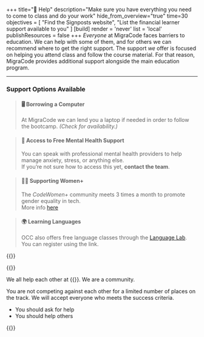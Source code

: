 +++
title="🧭 Help"
description="Make sure you have everything you need to come to class and do your work"
hide_from_overview="true"
time=30
objectives = [
  "Find the Signposts website",
  "List the financial learner support available to you"
]
[build]
  render = 'never'
  list = 'local'
  publishResources = false
+++
*Everyone* at MigraCode faces barriers to education. We can help with some of them, and for others we can recommend where to get the right support.
The support *we* offer is focused on helping you attend class and follow the course material. For that reason, MigraCode provides additional support alongside the main education program.

---

### Support Options Available

> #### 🖥️ Borrowing a Computer  
> At MigraCode we can lend you a laptop if needed in order to follow the bootcamp. *(Check for availability.)*

> #### 🧠 Access to Free Mental Health Support  
> You can speak with professional mental health providers to help manage anxiety, stress, or anything else.  
> If you’re not sure how to access this yet, **contact the team**.

> #### 👩‍💻 Supporting Women+  
> The *CodeWomen+* community meets 3 times a month to promote gender equality in tech.  
> More info [here](https://codewomen.plus/en/)

> #### 🌍 Learning Languages  
> OCC also offers free language classes through the [Language Lab](https://openculturalcenter.org/language-lab/).  
> You can register using the link.



{{<multiple-choice
  question="Who will help you with your blockers?"
  answers="Nobody, I must do everything myself | Only volunteers can help me | We all help each other in our community"
  feedback="No, we work in teams. | No, your team can help you too. | Yes, a quality professional builds understanding by asking and answering good questions."
  correct="2" >}}

{{<note type="tip" title="Remember">}}

We all help each other at {{<our-name>}}. We are a community.

You are not competing against each other for a limited number of places on the track. We will accept everyone who meets the success criteria.

- You should ask for help
- You should help others

{{</note>}}
